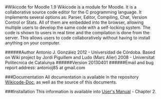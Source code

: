 #Wikicode for Moodle 1.9
Wikicode is a module for Moodle. It is a collaborative source code editor for the C programming language. It implements several options as: Parser, Editor, Compiling, Chat, Version Control or Stats. All of them are embedded into the browser, allowing multiple users to develop the same code with a self-locking system. The code is shown to users in real time and the compilation is done from the server. This allows users to code collaboratively without having to install anything on your computer.

######Author
Antonio J. González 2012 - Universidad de Córdoba. 
Based on Wiki project by Jordi Piguillem and Ludo (Marc Alier) 2008 - Universitat Politecnica de Catalunya
######Version
20130401
######Email and bug report address:
antonioj85 at gmail.com

###Documentation
All documentation is available in the repository [Wikicode-Doc](https://www.github.com/asketsus/Wikicode-Doc), as well as the source of this documents.

###Installation
This information is available into [User's Manual](https://github.com/asketsus/Wikicode-Doc/blob/master/Output/Manual%20de%20Usuario.pdf) - Chapter 2.
